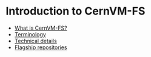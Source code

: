 # Introduction to CernVM-FS

- [What is CernVM-FS?](what_is_cvmfs.md)
- [Terminology](terminology.md)
- [Technical details](technical_details.md)
- [Flagship repositories](repositories.md)
